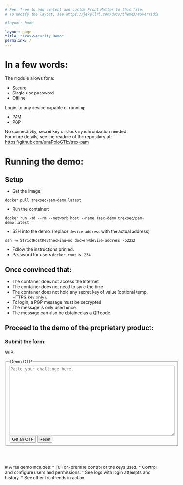 ```yaml
---
# Feel free to add content and custom Front Matter to this file.
# To modify the layout, see https://jekyllrb.com/docs/themes/#overriding-theme-defaults

#layout: home

layout: page
title: "Trex-Security Demo"
permalink: /
---
```


# In a few words:
The module allows for a:
* Secure
* Single use password
* Offline

Login, to any device capable of running:
* PAM
* PGP

No connectivity, secret key or clock synchronization needed.  
For more details, see the readme of the repository at:  
<https://github.com/unaPoloGTIc/trex-pam>

# Running the demo:

## Setup
* Get the image:
 ```
 docker pull trexsec/pam-demo:latest
 ```
* Run the container:
 ```
 docker run -td --rm --network host --name trex-demo trexsec/pam-demo:latest
```

* SSH into the demo: (replace `device-address` with the actual address)
```
ssh -o StrictHostKeyChecking=no docker@device-address -p2222
```
* Follow the instructions printed.
* Password for users `docker`, `root` is `1234`

## Once convinced that:
* The container does not access the Internet
* The container does not need to sync the time
* The container does not hold any secret key of value (optional temp. HTTPS key only).
* To login, a PGP message must be decrypted
* The message is only used once
* The message can also be obtained as a QR code

## Proceed to the demo of the proprietary product:

### Submit the form:

WIP:

<script>
function getresp() {
var req=new XMLHttpRequest();
req.open("POST", "https://bpmcontrol.org:1720/webdemo", true);
req.setRequestHeader("Content-type", "multipart/form-data")
req.onreadystatechange = function() {
 if (this.readyState == 4 && (this.status == 200 || true)) { //remove (|| true)
    document.getElementById("chalid").value =
    this.responseText;
  }
};
req.send(document.getElementById("chalid").value);
}
</script>

<form>
<fieldset>
<legend>Demo OTP</legend>
<textarea id="chalid" rows="15" cols="65" maxlength="2000" name="challange" placeholder="Paste your challange here." required>
</textarea><br>  
<button type="button" onclick="getresp()">Get an OTP</button>
<input type="reset">
</fieldset>
</form>
<br>
<p><span id="otp"></span></p>
<br>
# A full demo includes:
* Full on-premise control of the keys used.
* Control and configure users and permissions.
* See logs with login attempts and history.
* See other front-ends in action.

